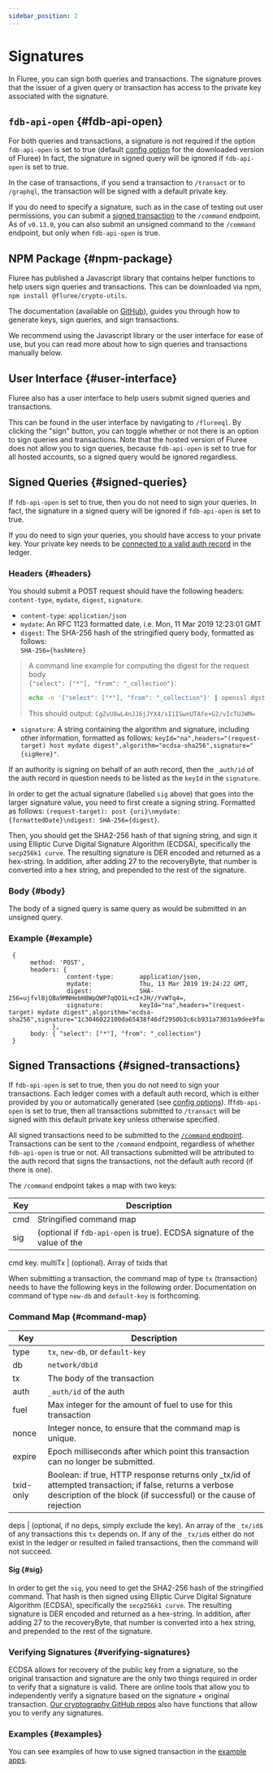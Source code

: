 ```yaml
---
sidebar_position: 2
---
```


# Signatures

In Fluree, you can sign both queries and transactions. The signature proves that
the issuer of a given query or transaction has access to the private key
associated with the signature.

## `fdb-api-open` {#fdb-api-open}

For both queries and transactions, a signature is not required if the option
`fdb-api-open` is set to true (default
[config option](/reference/fluree_config.md) for the
downloaded version of Fluree)
In fact, the signature in signed query will be ignored if `fdb-api-open` is set
to true.

In the case of transactions, if you send a transaction to `/transact` or to
`/graphql`, the transaction will be signed with a default private key.

If you do need to specify a signature, such as in the case of testing out user
permissions, you can submit a [signed transaction](#signed-transactions) to the
`/command` endpoint. As of `v0.13.0`, you can also submit an unsigned command
to the `/command` endpoint, but only when `fdb-api-open` is true.

## NPM Package {#npm-package}

Fluree has published a Javascript library that contains helper functions to help
users sign queries and transactions. This can be downloaded via npm,
`npm install @fluree/crypto-utils`.

The documentation (available on [GitHub](https://github.com/fluree/crypto-utils)),
guides you through how to generate keys, sign queries, and sign transactions.

We recommend using the Javascript library or the user interface for ease of use,
but you can read more about how to sign queries and transactions manually below.

## User Interface {#user-interface}

Fluree also has a user interface to help users submit signed queries and transactions.

This can be found in the user interface by navigating to `/flureeql`. By
clicking the "sign" button, you can toggle whether or not there is an option to
sign queries and transactions. Note that the hosted version of Fluree does not
allow you to sign queries, because `fdb-api-open` is set to true for all hosted
accounts, so a signed query would be ignored regardless.

## Signed Queries {#signed-queries}

If `fdb-api-open` is set to true, then you do not need to sign your queries. In
fact, the signature in a signed query will be ignored if `fdb-api-open` is set
to true.

If you do need to sign your queries, you should have access to your private key.
Your private key needs to be
[connected to a valid auth record](/concepts/identity/auth_records.md) in the ledger.

### Headers {#headers}

You should submit a POST request should have the following headers:
`content-type`, `mydate`, `digest`, `signature`.

- `content-type`: `application/json`
- `mydate`: An RFC 1123 formatted date, i.e. Mon, 11 Mar 2019 12:23:01 GMT
- `digest`: The SHA-256 hash of the stringified query body, formatted as
  follows:  
   `SHA-256={hashHere}`

> A command line example for computing the digest for the request body  
>  `{"select": ["*"], "from": "_collection"}`:
>
> ```bash
> echo -n '{"select": ["*"], "from": "_collection"}' | openssl dgst -binary -sha256 | openssl base64 -A
> ```
>
> This should output: `CgZvU8wL4nJJ6jJYX4/sI1ISwnUTAfe+G2/vIcTUJWM=`

- `signature`: A string containing the algorithm and signature, including other
  information, formatted as follows:
  `keyId="na",headers="(request-target) host mydate digest",algorithm="ecdsa-sha256",signature="{sigHere}"`.

If an authority is signing on behalf of an auth record, then the `_auth/id` of
the auth record in question needs to be listed as the `keyId` in the `signature`.

In order to get the actual signature (labelled `sig` above) that goes into the
larger signature value, you need to first create a signing string. Formatted as
follows: `(request-target): post {uri}\nmydate: {formattedDate}\ndigest: SHA-256={digest}`.

Then, you should get the SHA2-256 hash of that signing string, and sign it using
Elliptic Curve Digital Signature Algorithm (ECDSA), specifically the
`secp256k1 curve`. The resulting signature is DER encoded and returned as a
hex-string. In addition, after adding 27 to the recoveryByte, that number is
converted into a hex string, and prepended to the rest of the signature.

### Body {#body}

The body of a signed query is same query as would be submitted in an unsigned
query.

### Example {#example}

```http
 {
      method: 'POST',
      headers: {
                content-type:       application/json,
                mydate:             Thu, 13 Mar 2019 19:24:22 GMT,
                digest:             SHA-256=ujfvlBjQBa9MNHebH8WpQWP7qQO1L+cI+JH//YvWTq4=,
                signature:          keyId="na",headers="(request-target) mydate digest",algorithm="ecdsa-sha256",signature="1c3046022100da65438f46df2950b3c6cb931a73031a9dee9faaf1ea8d8dd1d83d5ac026635f022100aabe5483c7bd10c3a468fe720d0fbec256fa3e904e16ff9f330ef13f7921700b"
            },
      body: { "select": ["*"], "from": "_collection"}
 }
```

## Signed Transactions {#signed-transactions}

If `fdb-api-open` is set to true, then you do not need to sign your transactions.
Each ledger comes with a default auth record, which is either provided by you
or automatically generated (see [config options](/reference/fluree_config.md)).
If`fdb-api-open` is set to true, then all transactions submitted to `/transact`
will be signed with this default private key unless otherwise specified.

All signed transactions need to be submitted to the
[`/command` endpoint](/reference/http/examples.md#command).
Transactions can be sent to the `/command` endpoint, regardless of whether
`fdb-api-open` is true or not. All transactions submitted will be attributed to
the auth record that signs the transactions, not the default auth record
(if there is one).

The `/command` endpoint takes a map with two keys:

| Key | Description                                                               |
| --- | ------------------------------------------------------------------------- |
| cmd | Stringified command map                                                   |
| sig | (optional if `fdb-api-open` is true). ECDSA signature of the value of the |

cmd key.
multiTx | (optional). Array of txids that

When submitting a transaction, the command map of type `tx` (transaction) needs
to have the following keys in the following order. Documentation on command of
type `new-db` and `default-key` is forthcoming.

### Command Map {#command-map}

| Key       | Description                                                                                                                                                                   |
| --------- | ----------------------------------------------------------------------------------------------------------------------------------------------------------------------------- |
| type      | `tx`, `new-db`, or `default-key`                                                                                                                                              |
| db        | `network/dbid`                                                                                                                                                                |
| tx        | The body of the transaction                                                                                                                                                   |
| auth      | `_auth/id` of the auth                                                                                                                                                        |
| fuel      | Max integer for the amount of fuel to use for this transaction                                                                                                                |
| nonce     | Integer nonce, to ensure that the command map is unique.                                                                                                                      |
| expire    | Epoch milliseconds after which point this transaction can no longer be submitted.                                                                                             |
| txid-only | Boolean: if true, HTTP response returns only \_tx/id of attempted transaction; if false, returns a verbose description of the block (if successful) or the cause of rejection |

deps | (optional, if no deps, simply exclude the key). An array of the `_tx/id`s
of any transactions this `tx` depends on. If any of the `_tx/id`s either do not
exist in the ledger or resulted in failed transactions, then the command will
not succeed.

#### Sig {#sig}

In order to get the `sig`, you need to get the SHA2-256 hash of the stringified
command. That hash is then signed using Elliptic Curve Digital Signature
Algorithm (ECDSA), specifically the `secp256k1 curve`. The resulting signature
is DER encoded and returned as a hex-string. In addition, after adding 27 to the
recoveryByte, that number is converted into a hex string, and prepended to the
rest of the signature.

### Verifying Signatures {#verifying-signatures}

ECDSA allows for recovery of the public key from a signature, so the original
transaction and signature are the only two things required in order to verify
that a signature is valid. There are online tools that allow you to
independently verify a signature based on the signature + original transaction.
[Our cryptography GitHub repos](/reference/crypto.md#js-cryptography) also have
functions that allow you to verify any signatures.

### Examples {#examples}

You can see examples of how to use signed transaction in the [example apps](/overview/demos/developer-hub.md).
